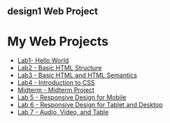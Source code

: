 ## design1 Web Project 
<h1>My Web Projects</h1>

<ul>
    <li><a href="lab1/index.html" target="_blank">Lab1- Hello World</a></li>
    <li><a href="lab2/index.html" target="_blank">Lab2 - Basic HTML Structure</a></li>
    <li><a href="lab3/index.html" target="_blank">Lab3 - Basic HTML and HTML Semantics</a></li>
    <li><a href="lab3/index.html" target="_blank">Lab4 - Introduction to CSS</a></li>
    <li><a href="midterm/index.html" target="_blank">Midterm - Midterm Project</a></li>
    <li><a href="lab5/index.html" target="_blank">Lab 5 - Responsive Design for Mobile</a></li>
    <li><a href="lab6/index.html" target="_blank">Lab 6 - Responsive Design for Tablet and Desktop</a></li>
    <li><a href="lab7/index.html" target="_blank">Lab 7 - Audio, Video, and Table</a></li>
</ul>




